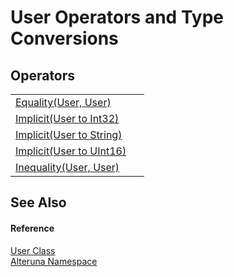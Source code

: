 # User Operators and Type Conversions




## Operators
<table>
<tr>
<td><a href="M_Alteruna_User_op_Equality">Equality(User, User)</a></td>
<td> </td></tr>
<tr>
<td><a href="M_Alteruna_User_op_Implicit_1">Implicit(User to Int32)</a></td>
<td> </td></tr>
<tr>
<td><a href="M_Alteruna_User_op_Implicit_2">Implicit(User to String)</a></td>
<td> </td></tr>
<tr>
<td><a href="M_Alteruna_User_op_Implicit">Implicit(User to UInt16)</a></td>
<td> </td></tr>
<tr>
<td><a href="M_Alteruna_User_op_Inequality">Inequality(User, User)</a></td>
<td> </td></tr>
</table>

## See Also


#### Reference
<a href="T_Alteruna_User">User Class</a>  
<a href="N_Alteruna">Alteruna Namespace</a>  
